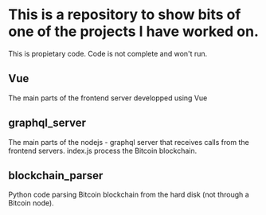 # This is a repository to show bits of one of the projects I have worked on.

This is propietary code.
Code is not complete and won't run.

## Vue
The main parts of the frontend server developped using Vue

## graphql_server
The main parts of the nodejs - graphql server that receives calls from the frontend servers.
index.js process the Bitcoin blockchain.

## blockchain_parser

Python code parsing Bitcoin blockchain from the hard disk (not through a Bitcoin node).

